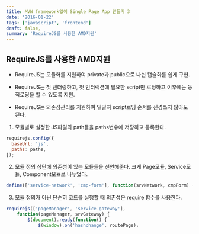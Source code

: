 ```yaml
---
title: MVW framework없이 Single Page App 만들기 3
date: '2016-01-22'
tags: ['javascript', 'frontend']
draft: false,
summary: 'RequireJS를 사용한 AMD지원'
---
```


## RequireJS를 사용한 AMD지원

- RequireJS는 모듈화를 지원하여 private과 public으로 나뉜 캡슐화를 쉽게 구현.

- RequireJS는 첫 렌더링하고, 첫 인터랙션에 필요한 script만 로딩하고 이후에는 동직로딩을 할 수 있도록 지원.

- RequireJS는 의존성관리를 지원하여 일일히 script로딩 순서를 신경쓰지 않아도 된다.

1.  모듈별로 설정한 JS파일의 path들을 paths변수에 저장하고 등록한다.

```js
requirejs.config({
  baseUrl: 'js',
  paths: paths,
});
```

2.  모듈 정의 상단에 의존성이 있는 모듈들을 선언해준다. 크게 Page모듈, Service모듈, Component모듈로 나누었다.

```js
define(['service-network', 'cmp-form'], function(srvNetwork, cmpForm) {
```

3.  모듈 정의가 아닌 단순히 코드를 실행할 때 의존성은 require 함수를 사용한다.

```js
requirejs(['pageManager', 'service-gateway'],
    function(pageManager, srvGateway) {
        $(document).ready(function() {
            $(window).on('hashchange', routePage);
```
